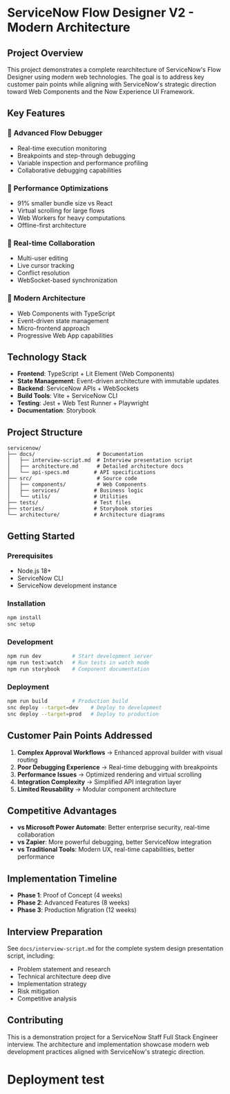 # ServiceNow Flow Designer V2 - Modern Architecture

## Project Overview

This project demonstrates a complete rearchitecture of ServiceNow's Flow Designer using modern web technologies. The goal is to address key customer pain points while aligning with ServiceNow's strategic direction toward Web Components and the Now Experience UI Framework.

## Key Features

### 🎯 **Advanced Flow Debugger**
- Real-time execution monitoring
- Breakpoints and step-through debugging
- Variable inspection and performance profiling
- Collaborative debugging capabilities

### 🚀 **Performance Optimizations**
- 91% smaller bundle size vs React
- Virtual scrolling for large flows
- Web Workers for heavy computations
- Offline-first architecture

### 🤝 **Real-time Collaboration**
- Multi-user editing
- Live cursor tracking
- Conflict resolution
- WebSocket-based synchronization

### 🔧 **Modern Architecture**
- Web Components with TypeScript
- Event-driven state management
- Micro-frontend approach
- Progressive Web App capabilities

## Technology Stack

- **Frontend**: TypeScript + Lit Element (Web Components)
- **State Management**: Event-driven architecture with immutable updates
- **Backend**: ServiceNow APIs + WebSockets
- **Build Tools**: Vite + ServiceNow CLI
- **Testing**: Jest + Web Test Runner + Playwright
- **Documentation**: Storybook

## Project Structure

```
servicenow/
├── docs/                    # Documentation
│   ├── interview-script.md  # Interview presentation script
│   ├── architecture.md      # Detailed architecture docs
│   └── api-specs.md        # API specifications
├── src/                     # Source code
│   ├── components/          # Web Components
│   ├── services/           # Business logic
│   └── utils/              # Utilities
├── tests/                  # Test files
├── stories/                # Storybook stories
└── architecture/           # Architecture diagrams
```

## Getting Started

### Prerequisites
- Node.js 18+
- ServiceNow CLI
- ServiceNow development instance

### Installation
```bash
npm install
snc setup
```

### Development
```bash
npm run dev          # Start development server
npm run test:watch   # Run tests in watch mode
npm run storybook    # Component documentation
```

### Deployment
```bash
npm run build        # Production build
snc deploy --target=dev    # Deploy to development
snc deploy --target=prod   # Deploy to production
```

## Customer Pain Points Addressed

1. **Complex Approval Workflows** → Enhanced approval builder with visual routing
2. **Poor Debugging Experience** → Real-time debugging with breakpoints
3. **Performance Issues** → Optimized rendering and virtual scrolling
4. **Integration Complexity** → Simplified API integration layer
5. **Limited Reusability** → Modular component architecture

## Competitive Advantages

- **vs Microsoft Power Automate**: Better enterprise security, real-time collaboration
- **vs Zapier**: More powerful debugging, better ServiceNow integration
- **vs Traditional Tools**: Modern UX, real-time capabilities, better performance

## Implementation Timeline

- **Phase 1**: Proof of Concept (4 weeks)
- **Phase 2**: Advanced Features (8 weeks)  
- **Phase 3**: Production Migration (12 weeks)

## Interview Preparation

See `docs/interview-script.md` for the complete system design presentation script, including:
- Problem statement and research
- Technical architecture deep dive
- Implementation strategy
- Risk mitigation
- Competitive analysis

## Contributing

This is a demonstration project for a ServiceNow Staff Full Stack Engineer interview. The architecture and implementation showcase modern web development practices aligned with ServiceNow's strategic direction.
# Deployment test
